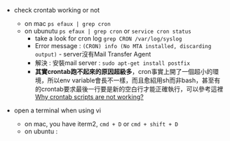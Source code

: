 * check crontab working or not
  * on mac `ps efaux | grep cron`
  * on ubunutu `ps efaux | grep cron` or `service cron status`
    * take a look for cron log `grep CRON /var/log/syslog`
    * Error message : `(CRON) info (No MTA installed, discarding output)` - server沒有Mail Transfer Agent
    * 解決 : 安裝mail server : `sudo apt-get install postfix`
    * **其實crontab跑不起來的原因超級多**，cron事實上開了一個超小的環境，所以env variable會長不一樣，而且愈紹用sh而非bash，甚至有的crontab要求最後一行要是新的空白行才能正確執行，可以參考這裡[Why crontab scripts are not working?](https://askubuntu.com/questions/23009/why-crontab-scripts-are-not-working)

* open a terminal when using vi
  * on mac, you have iterm2, `cmd + D` or `cmd + shift + D`
  * on ubuntu : 
